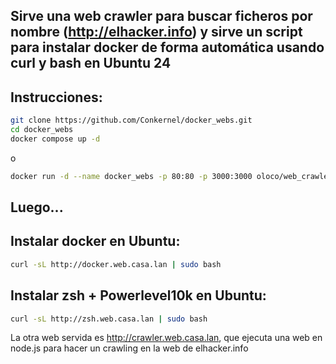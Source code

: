 ## Sirve una web crawler para buscar ficheros por nombre (http://elhacker.info) y sirve un script para instalar docker de forma automática usando curl y bash en Ubuntu 24


## Instrucciones:


``` bash
git clone https://github.com/Conkernel/docker_webs.git
cd docker_webs
docker compose up -d
```

o

``` bash
docker run -d --name docker_webs -p 80:80 -p 3000:3000 oloco/web_crawler_and_docker

```

## Luego...

## Instalar docker en Ubuntu:
``` bash
curl -sL http://docker.web.casa.lan | sudo bash
```

## Instalar zsh + Powerlevel10k en Ubuntu:
``` bash
curl -sL http://zsh.web.casa.lan | sudo bash
```


La otra web servida es http://crawler.web.casa.lan, que ejecuta una web en node.js para hacer un crawling en la web de elhacker.info